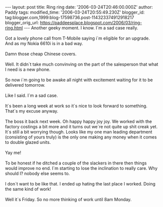 \-\-- layout: post title: Ring ring date: \'2006-03-24T20:46:00.000Z\'
author: Paddy tags: modified\_time: \'2006-03-24T20:55:49.230Z\'
blogger\_id: tag:blogger.com,1999:blog-17598736.post-114323374912918217
blogger\_orig\_url:
https://paddeesplace.blogspot.com/2006/03/ring-ring.html \-\-- Another
geeky moment. I know. I\`m a sad case really.\
\
Got a lovely phone call from T-Mobile saying i\`m eligible for an
upgrade. And as my Nokia 6610i is in a bad way.\
\
Damn those cheap Chinese covers.\
\
Well. It didn\`t take much convinving on the part of the salesperson
that what I need is a new phone.\
\
So now i\`m going to be awake all night with excitement waiting for it
to be delivered tomorrow.\
\
Like I said. I\`m a sad case.\
\
It\`s been a long week at work so it\`s nice to look forward to
something. That\`s my excuse anyway.\
\
The boss it back next week. Oh happy happy joy joy. We worked with the
factory costings a bit more and it turns out we\`re not quite up shit
creak yet. It\`s still a bit worrying though. Looks like my one man
leading department (consisting of yours truly) is the only one making
any money when it comes to double glazed units.\
\
Yay me!\
\
To be honest if he ditched a couple of the slackers in there then things
would improve no end. I\`m starting to lose the inclination to really
care. Why should I? nobody else seems to.\
\
I don\`t want to be like that. I ended up hating the last place I
worked. Doing the same kind of work!\
\
Well it\`s Friday. So no more thinking of work until 8am Monday.
